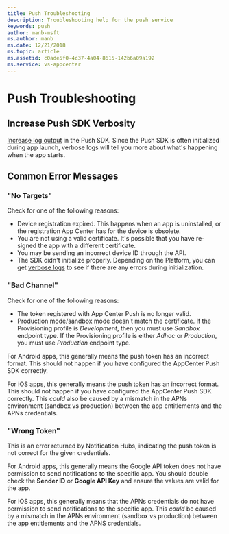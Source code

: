 ```yaml
---
title: Push Troubleshooting
description: Troubleshooting help for the push service
keywords: push
author: manb-msft
ms.author: manb
ms.date: 12/21/2018
ms.topic: article
ms.assetid: c0ade5f0-4c37-4a04-8615-142b6a09a192
ms.service: vs-appcenter
---
```


# Push Troubleshooting

## <a name="push-verbosity"/>Increase Push SDK Verbosity

[Increase log output](https://docs.microsoft.com/en-us/appcenter/sdk/other-apis/ios#adjust-the-log-level) in the Push SDK. Since the Push SDK is often initialized during app launch, verbose logs will tell you more about what's happening when the app starts.

## Common Error Messages

### "No Targets"

Check for one of the following reasons:

- Device registration expired. This happens when an app is uninstalled, or the registration App Center has for the device is obsolete.
- You are not using a valid certificate. It's possible that you have re-signed the app with a different certificate.
- You may be sending an incorrect device ID through the API.
- The SDK didn't initialize properly. Depending on the Platform, you can get [verbose logs](https://docs.microsoft.com/en-us/appcenter/sdk/other-apis/ios#adjust-the-log-level) to see if there are any errors during initialization.

### "Bad Channel"

Check for one of the following reasons:

- The token registered with App Center Push is no longer valid.
- Production mode/sandbox mode doesn't match the certificate. If the Provisioning profile is *Development*, then you must use *Sandbox* endpoint type. If the Provisioning profile is either *Adhoc* or *Production*, you must use *Production* endpoint type.

For Android apps, this generally means the push token has an incorrect format. This should not happen if you have configured the AppCenter Push SDK correctly.

For iOS apps, this generally means the push token has an incorrect format. This should not happen if you have configured the AppCenter Push SDK correctly. This *could* also be caused by a mismatch in the APNs environment (sandbox vs production) between the app entitlements and the APNs credentials.

### "Wrong Token"

This is an error returned by Notification Hubs, indicating the push token is not correct for the given credentials.

For Android apps, this generally means the Google API token does not have permission to send notifications to the specific app. You should double check the **Sender ID** or **Google API Key** and ensure the values are valid for the app.

For iOS apps, this generally means that the APNs credentials do not have permission to send notifications to the specific app. This *could* be caused by a mismatch in the APNs environment (sandbox vs production) between the app entitlements and the APNS credentials.
